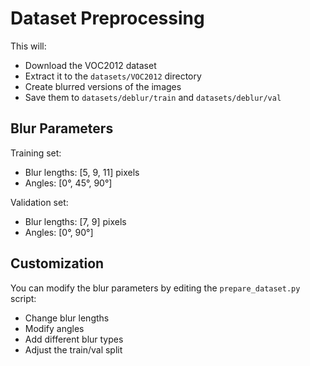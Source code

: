 # Dataset Preprocessing

This will:
- Download the VOC2012 dataset
- Extract it to the `datasets/VOC2012` directory
- Create blurred versions of the images
- Save them to `datasets/deblur/train` and `datasets/deblur/val`

## Blur Parameters

Training set:
- Blur lengths: [5, 9, 11] pixels
- Angles: [0°, 45°, 90°]

Validation set:
- Blur lengths: [7, 9] pixels
- Angles: [0°, 90°]

## Customization

You can modify the blur parameters by editing the `prepare_dataset.py` script:
- Change blur lengths
- Modify angles
- Add different blur types
- Adjust the train/val split 